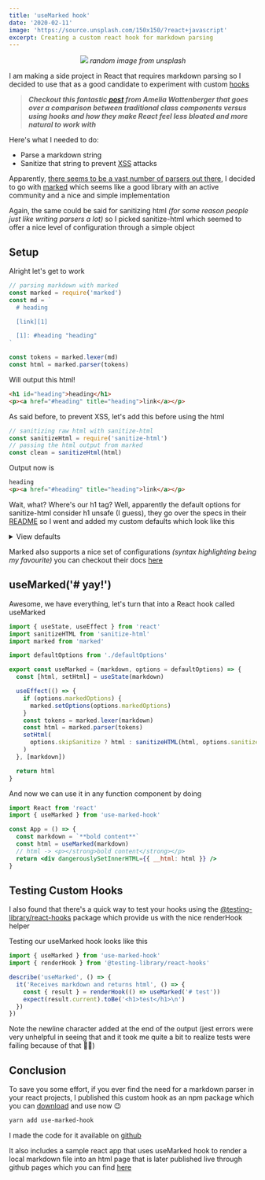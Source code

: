 ```yaml
---
title: 'useMarked hook'
date: '2020-02-11'
image: 'https://source.unsplash.com/150x150/?react+javascript'
excerpt: Creating a custom react hook for markdown parsing
---
```


<p align="center">
    <img src="https://source.unsplash.com/600x300/?react+javascript"/>
    <i style="color: var(--dark-color-lighter)">random image from unsplash</i>
</p>

I am making a side project in React that requires markdown parsing so I decided to use that as a good candidate to experiment with custom [hooks](https://reactjs.org/docs/hooks-intro.html)

> _**Checkout this fantastic [post](https://wattenberger.com/blog/react-hooks) from Amelia Wattenberger that goes over a comparison between traditional class components versus using hooks and how they make React feel less bloated and more natural to work with**_

Here's what I needed to do:

- Parse a markdown string
- Sanitize that string to prevent [XSS](https://owasp.org/www-community/attacks/xss/) attacks

Apparently, [there seems to be a vast number of parsers out there](https://github.com/search?q=markdown+parser), I decided to go with [marked](https://github.com/markedjs/marked) which seems like a good library with an active community and a nice and simple implementation

Again, the same could be said for sanitizing html _(for some reason people just like writing parsers a lot)_ so I picked sanitize-html which seemed to offer a nice level of configuration through a simple object

## Setup

Alright let's get to work

```js
// parsing markdown with marked
const marked = require('marked')
const md = `
  # heading

  [link][1]

  [1]: #heading "heading"
`

const tokens = marked.lexer(md)
const html = marked.parser(tokens)
```

Will output this html!

```html
<h1 id="heading">heading</h1>
<p><a href="#heading" title="heading">link</a></p>
```

As said before, to prevent XSS, let's add this before using the html

```js
// sanitizing raw html with sanitize-html
const sanitizeHtml = require('sanitize-html')
// passing the html output from marked
const clean = sanitizeHtml(html)
```

Output now is

```html
heading
<p><a href="#heading" title="heading">link</a></p>
```

Wait, what? Where's our h1 tag? Well, apparently the default options for sanitize-html consider h1 unsafe (I guess), they go over the specs in their [README](https://github.com/apostrophecms/sanitize-html/blob/master/README.md) so I went and added my custom defaults which look like this

<details>
  <summary>View defaults</summary>

```json
{
  "allowedTags": [
    "h1",
    "h2",
    "h3",
    "h4",
    "h5",
    "h6",
    "blockquote",
    "p",
    "a",
    "ul",
    "ol",
    "nl",
    "li",
    "b",
    "i",
    "strong",
    "em",
    "strike",
    "code",
    "hr",
    "br",
    "div",
    "table",
    "thead",
    "caption",
    "tbody",
    "tr",
    "th",
    "td",
    "pre",
    "iframe"
  ],
  "disallowedTagsMode": "discard",
  "allowedAttributes": {
    "a": ["href", "name", "target"],
    "img": ["src"]
  },
  "selfClosing": [
    "img",
    "br",
    "hr",
    "area",
    "base",
    "basefont",
    "input",
    "link",
    "meta"
  ],
  "allowedSchemes": ["http", "https", "ftp", "mailto"],
  "allowedSchemesByTag": {},
  "allowedSchemesAppliedToAttributes": ["href", "src", "cite"],
  "allowProtocolRelative": true
}
```

</details>

Marked also supports a nice set of configurations _(syntax highlighting being my favourite)_ you can checkout their docs [here](https://marked.js.org/#/USING_ADVANCED.md#options)

## useMarked('# yay!')

Awesome, we have everything, let's turn that into a React hook called useMarked

```jsx
import { useState, useEffect } from 'react'
import sanitizeHTML from 'sanitize-html'
import marked from 'marked'

import defaultOptions from './defaultOptions'

export const useMarked = (markdown, options = defaultOptions) => {
  const [html, setHtml] = useState(markdown)

  useEffect(() => {
    if (options.markedOptions) {
      marked.setOptions(options.markedOptions)
    }
    const tokens = marked.lexer(markdown)
    const html = marked.parser(tokens)
    setHtml(
      options.skipSanitize ? html : sanitizeHTML(html, options.sanitizeOptions)
    )
  }, [markdown])

  return html
}
```

And now we can use it in any function component by doing

```jsx
import React from 'react'
import { useMarked } from 'use-marked-hook'

const App = () => {
  const markdown = `**bold content**`
  const html = useMarked(markdown)
  // html -> <p></strong>bold content</strong></p>
  return <div dangerouslySetInnerHTML={{ __html: html }} />
}
```

## Testing Custom Hooks

I also found that there's a quick way to test your hooks using the [@testing-library/react-hooks](https://www.npmjs.com/package/react-hooks-testing-library) package which provide us with the nice renderHook helper

Testing our useMarked hook looks like this

```js
import { useMarked } from 'use-marked-hook'
import { renderHook } from '@testing-library/react-hooks'

describe('useMarked', () => {
  it('Receives markdown and returns html', () => {
    const { result } = renderHook(() => useMarked('# test'))
    expect(result.current).toBe('<h1>test</h1>\n')
  })
})
```

Note the newline character added at the end of the output (jest errors were very unhelpful in seeing that and it took me quite a bit to realize tests were failing because of that 🤦‍♂️)

## Conclusion

To save you some effort, if you ever find the need for a markdown parser in your react projects, I published this custom hook as an npm package which you can [download](https://www.npmjs.com/package/use-marked-hook) and use now 😉

```bash
yarn add use-marked-hook
```

I made the code for it available on [github](https://github.com/this-fifo/use-marked-hook)

It also includes a sample react app that uses useMarked hook to render a local markdown file into an html page that is later published live through github pages which you can find [here](https://this-fifo.github.io/use-marked-hook/)
